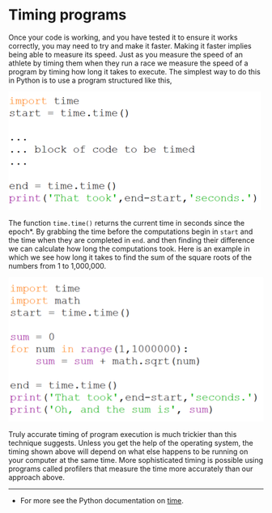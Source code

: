 # Timing programs

Once your code is working, and you have tested it to ensure it works
correctly, you may need to try and make it faster. Making it faster
implies being able to measure its speed. Just as you measure the speed
of an athlete by timing them when they run a race we measure the speed
of a program by timing how long it takes to execute. The simplest way to
do this in Python is to use a program structured like this,

![](35_timing_template_py.png)

The function `time.time()` returns the current time in seconds since the
epoch*. By grabbing the time before the computations begin
in `start` and the time when they are completed in `end`. and then
finding their difference we can calculate how long the computations
took. Here is an example in which we see how long it takes to find the
sum of the square roots of the numbers from 1 to 1,000,000.

![](35_timing_eg_py.png)

Truly accurate timing of program execution is much trickier than this
technique suggests. Unless you get the help of the operating system, the
timing shown above will depend on what else happens to be running on
your computer at the same time. More sophisticated timing is possible
using programs called profilers that measure the time more accurately
than our approach above.

---

* For more see the Python documentation
on [time](http://docs.python.org/library/time.html).






